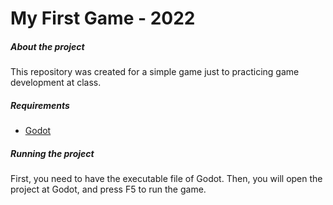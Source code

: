 # My First Game - 2022 #

##### About the project

This repository was created for a simple game just to practicing game development at class.
##### Requirements
* [Godot](https://godotengine.org/)
##### Running the project

First, you need to have the executable file of Godot. Then, you will open the project at Godot, and press F5 to run the game. 
